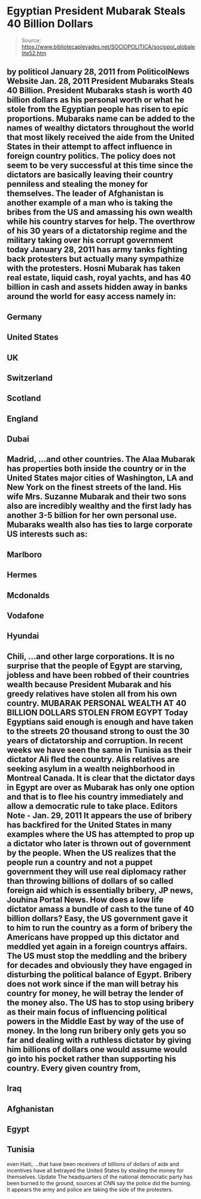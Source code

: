 # Egyptian President Mubarak Steals 40 Billion Dollars

> Source: https://www.bibliotecapleyades.net/SOCIOPOLITICA/sociopol_globalelite52.htm

by politicol
January 28, 2011
from
PoliticolNews Website
Jan. 28, 2011
President Mubaraks Steals 40 Billion.
President Mubaraks stash is
worth 40 billion dollars as his personal
worth or what he stole from the Egyptian people has risen to epic
proportions. Mubaraks name can be added to the names of wealthy dictators
throughout the world that most likely received the aide from the United
States in their attempt to affect influence in foreign country politics.
The policy does not seem to be very successful
at this time since the dictators are basically leaving their country
penniless and stealing the money for themselves. The leader of Afghanistan
is another example of a man who is taking the bribes from the US and
amassing his own wealth while his country starves for help.
The overthrow of his 30 years of a dictatorship regime and the military
taking over his corrupt government today January 28, 2011 has army tanks
fighting back protesters but actually many sympathize with the protesters.
Hosni Mubarak has taken real estate, liquid cash, royal yachts, and has 40
billion in cash and assets hidden away in banks around the world for easy
access namely in:
-
Germany
-
United States
-
UK
-
Switzerland
-
Scotland
-
England
-
Dubai
-
Madrid,
...and other countries.
The Alaa Mubarak has properties both inside the
country or in the United States major cities of Washington, LA and New York
on the finest streets of the land. His wife Mrs. Suzanne Mubarak and
their two sons also are incredibly wealthy and the first lady has another
3-5 billion for her own personal use.
Mubaraks wealth also has ties to large
corporate US interests such as:
-
Marlboro
-
Hermes
-
Mcdonalds
-
Vodafone
-
Hyundai
-
Chili,
...and other large corporations.
It is no surprise that the people of Egypt are
starving, jobless and have been robbed of their countries wealth because
President Mubarak and his greedy relatives have stolen all from his own
country.
MUBARAK PERSONAL WEALTH
AT 40 BILLION DOLLARS STOLEN
FROM EGYPT
Today Egyptians said enough is enough and have
taken to the streets 20 thousand strong to oust the 30 years of dictatorship
and corruption. In recent weeks we have seen the same in Tunisia as their
dictator Ali fled the country.
Alis relatives are seeking asylum in a wealth
neighborhood in Montreal Canada.
It is clear that the dictator days in Egypt are over as Mubarak has only one
option and that is to flee his country immediately and allow a democratic
rule to take place.
Editors Note - Jan. 29, 2011
It appears the use of bribery has backfired for
the United States in many examples where the US has attempted to prop up a
dictator who later is thrown out of government by the people.
When the US realizes that the people run a
country and not a puppet government they will use real diplomacy rather than
throwing billions of dollars of so called foreign aid which is essentially
bribery,
JP news, Jouhina Portal News.
How does a low life dictator amass a bundle of cash to the tune of 40
billion dollars? Easy, the US government gave it to him to run the country
as a form of bribery the Americans have propped up this dictator and meddled
yet again in a foreign countrys affairs.
The US must stop the meddling and the bribery
for decades and obviously they have engaged in disturbing the political
balance of Egypt. Bribery does not work since if the man will betray his
country for money, he will betray the lender of the money also. The US has
to stop using bribery as their main focus of influencing political powers in
the Middle East by way of the use of money.
In the long run bribery only gets you so far and
dealing with a ruthless dictator by giving him billions of dollars one would
assume would go into his pocket rather than supporting his country.
Every given country from,
-
Iraq
-
Afghanistan
-
Egypt
-
Tunisia
-
even Haiti,
...that have been receivers of billions of
dollars of aide and incentives have all betrayed the United States by
stealing the money for themselves.
Update
The headquarters of the national democratic
party has been burned to the ground, sources at CNN say the police did the
burning. It appears the army and police are taking the side of the
protesters.
